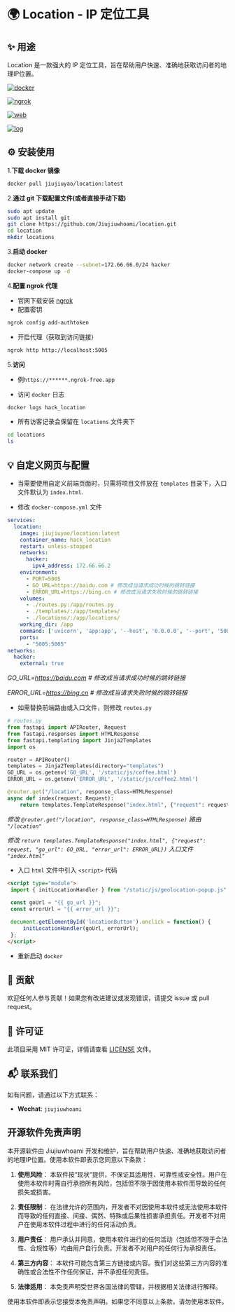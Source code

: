 
# 🌍 Location - IP 定位工具

## ✨ 用途

Location 是一款强大的 IP 定位工具，旨在帮助用户快速、准确地获取访问者的地理IP位置。

[![docker](https://imgur.la/images/2024/10/13/docker.md.gif)](https://imgur.la/image/docker.RTgUL)

[![ngrok](https://imgur.la/images/2024/10/13/ngrok.md.gif)](https://imgur.la/image/ngrok.RTuVF)

[![web](https://imgur.la/images/2024/10/13/-2024-10-13-231500.md.png)](https://imgur.la/image/%E5%B1%8F%E5%B9%95%E6%88%AA%E5%9B%BE-2024-10-13-231500.RX4nV)

[![log](https://imgur.la/images/2024/10/13/log.md.gif)](https://imgur.la/image/log.RTIY9)

## ⚙️ 安装使用

   1.**下载 docker 镜像**

   ~~~bash
   docker pull jiujiuyao/location:latest 
   ~~~

   2.**通过 git 下载配置文件(或者直接手动下载)**

   ~~~bash
   sudo apt update
   sudo apt install git
   git clone https://github.com/Jiujiuwhoami/location.git
   cd location
   mkdir locations
   ~~~

   3.**启动 docker**

   ~~~bash
   docker network create --subnet=172.66.66.0/24 hacker
   docker-compose up -d
   ~~~

   4.**配置 ngrok 代理**

   * 官网下载安装 [ngrok](https://dashboard.ngrok.com/get-started/setup)
   * 配置密钥
   ```bash
   ngrok config add-authtoken
   ```
   * 开启代理（获取到访问链接）
   ```bash
   ngrok http http://localhost:5005
   ```

   5.**访问**

   * 例`https://******.ngrok-free.app`

   * 访问 `docker` 日志

   ~~~bash
   docker logs hack_location
   ~~~

   * 所有访客记录会保留在 `locations` 文件夹下

   ~~~bash
   cd locations
   ls
   ~~~


## 💡 自定义网页与配置

   * 当需要使用自定义前端页面时，只需将项目文件放在 `templates` 目录下，入口文件默认为 `index.html`.

   * 修改 `docker-compose.yml` 文件

   ~~~yml
   services:
     location:
       image: jiujiuyao/location:latest 
       container_name: hack_location        
       restart: unless-stopped               
       networks:
         hacker:
           ipv4_address: 172.66.66.2        
       environment:
         - PORT=5005                
         - GO_URL=https://baidu.com # 修改成当请求成功时候的跳转链接
         - ERROR_URL=https://bing.cn # 修改成当请求失败时候的跳转链接
       volumes:
         - ./routes.py:/app/routes.py        
         - ./templates/:/app/templates/     
         - ./locations/:/app/locations/ 
       working_dir: /app                    
       command: ['uvicorn', 'app:app', '--host', '0.0.0.0', '--port', '5005'] 
       ports:
         - "5005:5005"                      
   networks:
     hacker:
       external: true                        
   ~~~
   *GO_URL=https://baidu.com # 修改成当请求成功时候的跳转链接*

   *ERROR_URL=https://bing.cn # 修改成当请求失败时候的跳转链接*

   * 如需替换前端路由或入口文件，则修改 `routes.py`

   ~~~py
   # routes.py
   from fastapi import APIRouter, Request
   from fastapi.responses import HTMLResponse
   from fastapi.templating import Jinja2Templates
   import os

   router = APIRouter()
   templates = Jinja2Templates(directory="templates")
   GO_URL = os.getenv('GO_URL', '/static/js/coffee.html')  
   ERROR_URL = os.getenv('ERROR_URL', '/static/js/coffee2.html')  

   @router.get("/location", response_class=HTMLResponse)
   async def index(request: Request):
       return templates.TemplateResponse("index.html", {"request": request, "go_url": GO_URL, "error_url": ERROR_URL})
   ~~~
   *修改 `@router.get("/location", response_class=HTMLResponse)` 路由 `"/location"`*

   *修改 `return templates.TemplateResponse("index.html", {"request": request, "go_url": GO_URL, "error_url": ERROR_URL})` 入口文件 `"index.html"`*

   * 入口 `html` 文件中引入 `<script>` 代码
   
   ~~~html
   <script type="module">
    import { initLocationHandler } from "/static/js/geolocation-popup.js";
    
    const goUrl = "{{ go_url }}"; 
    const errorUrl = "{{ error_url }}"; 

    document.getElementById('locationButton').onclick = function() {
        initLocationHandler(goUrl, errorUrl);
    };
   </script>
   ~~~
   
   * 重新启动 `docker`

## 🤝 贡献

欢迎任何人参与贡献！如果您有改进建议或发现错误，请提交 issue 或 pull request。

## 📄 许可证

此项目采用 MIT 许可证，详情请查看 [LICENSE](LICENSE) 文件。

## 📬 联系我们

如有问题，请通过以下方式联系：

- **Wechat**: `jiujiuwhoami`


## 开源软件免责声明

本开源软件由 Jiujiuwhoami 开发和维护，旨在帮助用户快速、准确地获取访问者的地理IP位置。使用本软件即表示您同意以下条款：

1. **使用风险**：
   本软件按“现状”提供，不保证其适用性、可靠性或安全性。用户在使用本软件时需自行承担所有风险，包括但不限于因使用本软件而导致的任何损失或损害。

2. **责任限制**：
   在法律允许的范围内，开发者不对因使用本软件或无法使用本软件而导致的任何直接、间接、偶然、特殊或后果性损害承担责任。开发者不对用户在使用本软件过程中进行的任何活动负责。

3. **用户责任**：
   用户承认并同意，使用本软件进行的任何活动（包括但不限于合法性、合规性等）均由用户自行负责。开发者不对用户的任何行为承担责任。

4. **第三方内容**：
   本软件可能包含第三方链接或内容。我们对这些第三方内容的准确性或合法性不作任何保证，并不承担任何责任。

5. **法律适用**：
   本免责声明受世界各国法律的管辖，并根据相关法律进行解释。

使用本软件即表示您接受本免责声明。如果您不同意以上条款，请勿使用本软件。

